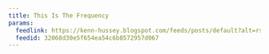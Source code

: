 ```yaml
---
title: This Is The Frequency
params:
  feedlink: https://kenn-hussey.blogspot.com/feeds/posts/default?alt=rss
  feedid: 32068d30e5f654ea54c6b8572957d067
---
```


